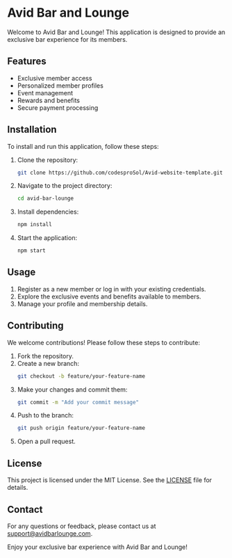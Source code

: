 # Avid Bar and Lounge

Welcome to Avid Bar and Lounge! This application is designed to provide an exclusive bar experience for its members.

## Features

- Exclusive member access
- Personalized member profiles
- Event management
- Rewards and benefits
- Secure payment processing

## Installation

To install and run this application, follow these steps:

1. Clone the repository:
   ```bash
   git clone https://github.com/codesproSol/Avid-website-template.git
   ```
2. Navigate to the project directory:
   ```bash
   cd avid-bar-lounge
   ```
3. Install dependencies:
   ```bash
   npm install
   ```
4. Start the application:
   ```bash
   npm start
   ```

## Usage

1. Register as a new member or log in with your existing credentials.
2. Explore the exclusive events and benefits available to members.
3. Manage your profile and membership details.

## Contributing

We welcome contributions! Please follow these steps to contribute:

1. Fork the repository.
2. Create a new branch:
   ```bash
   git checkout -b feature/your-feature-name
   ```
3. Make your changes and commit them:
   ```bash
   git commit -m "Add your commit message"
   ```
4. Push to the branch:
   ```bash
   git push origin feature/your-feature-name
   ```
5. Open a pull request.

## License

This project is licensed under the MIT License. See the [LICENSE](LICENSE) file for details.

## Contact

For any questions or feedback, please contact us at support@avidbarlounge.com.

Enjoy your exclusive bar experience with Avid Bar and Lounge!
